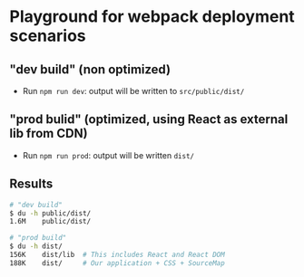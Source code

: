 # Playground for webpack deployment scenarios

## "dev build" (non optimized)

* Run `npm run dev`: output will be written to `src/public/dist/`

## "prod bulid" (optimized, using React as external lib from CDN)

* Run `npm run prod`: output will be written `dist/`

## Results

```bash
# "dev build"
$ du -h public/dist/
1.6M    public/dist/

# "prod build"
$ du -h dist/
156K    dist/lib  # This includes React and React DOM
188K    dist/     # Our application + CSS + SourceMap
```
